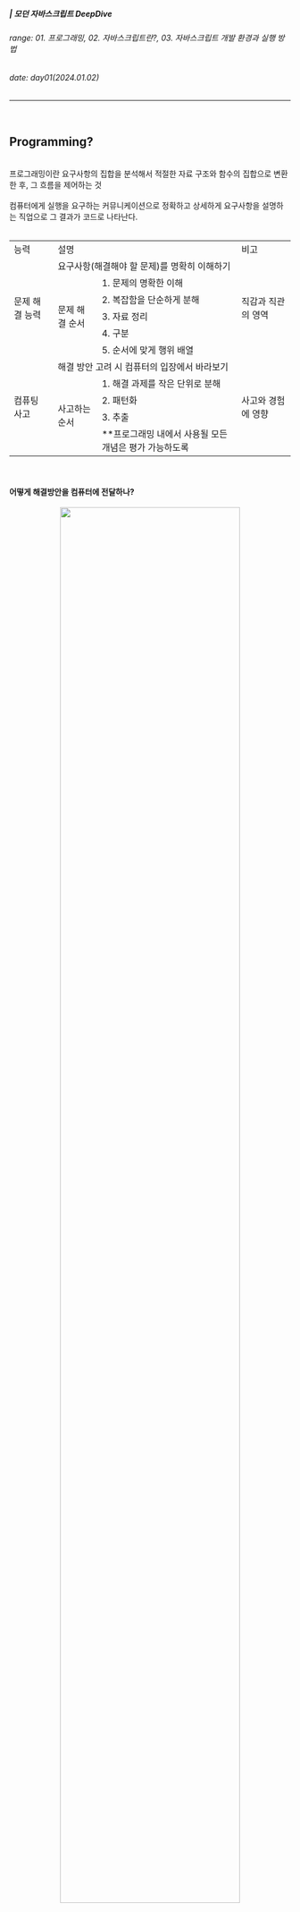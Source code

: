 ##### | 모던 자바스크립트 DeepDive <br />

###### range: 01. 프로그래밍, 02. 자바스크립트란?, 03. 자바스크립트 개발 환경과 실행 방법 <br />

###### date: day01(2024.01.02) <br />

<hr />
<br />

## Programming?

<br />
프로그래밍이란 요구사항의 집합을 분석해서 적절한 자료 구조와 함수의 집합으로 변환한 후, 그 흐름을 제어하는 것 <br />

<br />
컴퓨터에게 실행을 요구하는 커뮤니케이션으로 정확하고 상세하게 요구사항을 설명하는 직업으로 그 결과가 코드로 나타난다. <br />
<br />

<table align="center">
    <tr>
    <td> 능력 </td>
    <td colspan="2"> 설명 </td>
    <td> 비고 </td>
  </tr>
  <tr>
    <td rowspan="6"> 문제 해결 능력 </td>
    <td colspan="2"> 요구사항(해결해야 할 문제)를 명확히 이해하기  </td>
    <td rowspan="6"> 직감과 직관의 영역 </td>
  </tr>
  <tr >
    <td rowspan="5" > 문제 해결 순서  </td>
    <td> 1. 문제의 명확한 이해  </td>
  </tr>
  <tr >
    <td> 2. 복잡함을 단순하게 분해  </td>
  </tr>
  <tr >
    <td> 3. 자료 정리  </td>
  </tr>
  <tr >
    <td> 4. 구분  </td>
  </tr>
  <tr >
    <td> 5. 순서에 맞게 행위 배열  </td>
  </tr>
  <tr>
    <td rowspan="5" > 컴퓨팅 사고 </td>
    <td colspan="2"> 해결 방안 고려 시 컴퓨터의 입장에서 바라보기  </td>
    <td rowspan="5"> 사고와 경험에 영향 </td>
  </tr>
  <tr>
    <td rowspan="4"> 사고하는 순서  </td>
    <td> 1. 해결 과제를 작은 단위로 분해  </td>
  </tr>
  <tr>
    <td> 2. 패턴화  </td>
  </tr>
  <tr>
    <td> 3. 추출  </td>
  </tr>
  <tr>
    <td> **프로그래밍 내에서 사용될 모든 개념은 평가 가능하도록 </td>
  </tr>
</table>
<br />

#### 어떻게 해결방안을 컴퓨터에 전달하나?

<p align="center">
<img width="80%" src="https://github.com/mobi-community/mobi-2th-book-study/assets/134191817/5a4f3496-c5e4-4e58-b335-fc4ca064bd1b" />
</p>
<br />

언어는 자연어와 인공어로 구분할 수 있다. <br />
프로그래밍 언어는 사람과 컴퓨터 모두가 이해할 수 있는 약속된 형태의 인공어이다.

#### 프로그래밍 언어는 구문과 언어의 조합으로 표현되므로 의미(semantics)를 갖는 동시에 문법(syntax)에 맞는 문장을 구성을 이룰 것

<br />

## Javascript?

1. 웹 브라우저에서 동작하는 유일한 프로그래밍 언어
2. 개발자가 별도의 컴파일 작업을 수행하지 않는 인터프리터 언어
3. 프로토타입 기반의 객체 지향 언어
4. 멀티 패러다임 프로그래밍 언어

<p align="center">
  <img width="30%" src="https://github.com/mobi-community/mobi-2th-book-study/assets/134191817/ac0e6dfe-a6a3-4198-a0ef-143ee89ae513" />
</p>

```


크로스 브라우징 이슈를 해결하기 위해 등장

1999년, Javascript ECMA에 표준화 신청


Ajax JS를 이용해 서버의 브라우저가 비동기 방식으로 데이터를 교환할 수 있는 통신 기능 등장


2006년, jQuery

DOM을 더욱 쉽게 제어가 가능


2009년, Node.js

구글 v8 자바스크립트 엔진으로 빌트된 JS 런타임 환경
자바스크립트 엔진을 브라우저로부터 독립
프론트엔드와 백엔드 영역 모두 JS를 사용할 수 있게 되면서 통형성을 갖게 됨

SPA framework

모든 웹 애플리케이션의 상용화로 많은 패턴과 라이브러리 등장
애플리케이션 아키텍처의 구축을 위해 등장
CBD 방법론 기반의 SPA framework 대중화
ex) Angular, React, Vue, Svelte ...

```

<details>
  <summary>크로스 브라우징(Cross Browsing)</summary>
  <p>
    브라우저에 따라 웹 페이지가 정상적으로 동작하기 않는 현상 <br />
    모든 브라우저에서 정상 동작하는 웹 페이지의 개발이 어려워짐
  </p>
<a href="http://www.mozilla.or.kr/docs/web-developer/standard/crossbrowsing.pdf" > 👉 more about cross browsing</a>
</details>
<br />

## Javascript 개발 환경과 실행 방법

<p align="center">
  <img width="50%" src="https://github.com/mobi-community/mobi-2th-book-study/assets/134191817/af669560-1cd9-4496-b842-e027cfd10ec9" />
</p>
